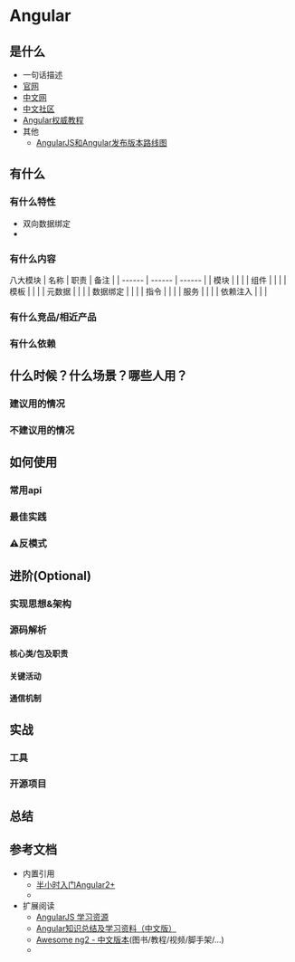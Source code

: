 # Angular
## 是什么
- 一句话描述
- [官网](https://angular.io)
- [中文网]()
- [中文社区]()
- [Angular权威教程](http://www.java1234.com/a/javabook/webbase/2017/1216/10000.html)
- 其他
  - [AngularJS和Angular发布版本路线图](https://cloud.tencent.com/developer/news/113073)

## 有什么
### 有什么特性
  - 双向数据绑定
  - 
### 有什么内容
八大模块
| 名称 | 职责 | 备注 |
| ------ | ------ | ------ |
| 模块 |  |  |
| 组件 |  |  |
| 模板 |  |  |
| 元数据 |  |  |
| 数据绑定 |  |  |
| 指令 |  |  |
| 服务 |  |  |
| 依赖注入 |  |  |
### 有什么竞品/相近产品
### 有什么依赖

## 什么时候？什么场景？哪些人用？
### 建议用的情况
### 不建议用的情况

## 如何使用
### 常用api

### 最佳实践

### ⚠️反模式


## 进阶(Optional)
### 实现思想&架构
### 源码解析
#### 核心类/包及职责
#### 关键活动
#### 通信机制


## 实战
### 工具
### 开源项目

## 总结

## 参考文档
- 内置引用
  - [半小时入门Angular2+](https://github.com/lizhonghui/blog/issues/14)
  - []()
- 扩展阅读
  - [AngularJS 学习资源](https://github.com/thoughtbit/it-note/issues/17)
  - [Angular知识总结及学习资料（中文版）](https://blog.csdn.net/u013915143/article/details/51956582)
  - [Awesome ng2 - 中文版本](https://github.com/QingdaoFrontEnd/Study-Angular2-Awesome)(图书/教程/视频/脚手架/...)
  - []()